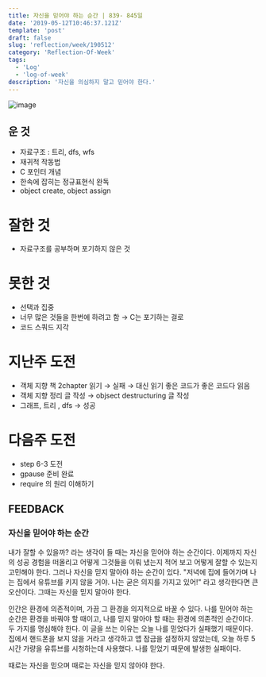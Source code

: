```yaml
---
title: 자신을 믿어야 하는 순간 | 839- 845일
date: '2019-05-12T10:46:37.121Z'
template: 'post'
draft: false
slug: 'reflection/week/190512'
category: 'Reflection-Of-Week'
tags:
  - 'Log'
  - 'log-of-week'
description: '자신을 의심하지 말고 믿어야 한다.'
---
```


![image](https://user-images.githubusercontent.com/35516239/57963340-d1c85f80-795d-11e9-8ee5-4b84a629ed93.png)

## 운 것

- 자료구조 : 트리, dfs, wfs
- 재귀적 작동법
- C 포인터 개념
- 한속에 잡히는 정규표현식 완독
- object create, object assign

# 잘한 것

- 자료구조를 공부하며 포기하지 않은 것

# 못한 것

- 선택과 집중
- 너무 많은 것들을 한번에 하려고 함 → C는 포기하는 걸로
- 코드 스쿼드 지각

# 지난주 도전

- 객체 지향 책 2chapter 읽기 → 실패 → 대신 읽기 좋은 코드가 좋은 코드다 읽음
- 객체 지향 정리 글 작성 → objsect destructuring 글 작성
- 그래프, 트리 , dfs → 성공

# 다음주 도전

- step 6-3 도전
- gpause 준비 완료
- require 의 원리 이해하기

## FEEDBACK

### 자신을 믿어야 하는 순간

내가 잘할 수 있을까? 라는 생각이 들 때는 자신을 믿어야 하는 순간이다. 이제까지 자신의 성공 경험을 떠올리고 어떻게 그것들을 이뤄 냈는지 적어 보고 어떻게 잘할 수 있는지 고민해야 한다. 그러나 자신을 믿지 말아야 하는 순간이 있다. "저녁에 집에 들어가며 나는 집에서 유튜브를 키지 않을 거야. 나는 굳은 의지를 가지고 있어!" 라고 생각한다면 큰 오산이다. 그때는 자신을 믿지 말아야 한다.

인간은 환경에 의존적이며, 가끔 그 환경을 의지적으로 바꿀 수 있다. 나를 믿어야 하는 순간은 환경을 바꿔야 할 때이고, 나를 믿지 말아야 할 때는 환경에 의존적인 순간이다. 두 가지를 명심해야 한다. 이 글을 쓰는 이유는 오늘 나를 믿었다가 실패했기 때문이다. 집에서 핸드폰을 보지 않을 거라고 생각하고 앱 잠금을 설정하지 않았는데, 오늘 하루 5시간 가량을 유튜브를 시청하는데 사용했다. 나를 믿었기 때문에 발생한 실패이다.

때로는 자신을 믿으며 때로는 자신을 믿지 않아야 한다.
